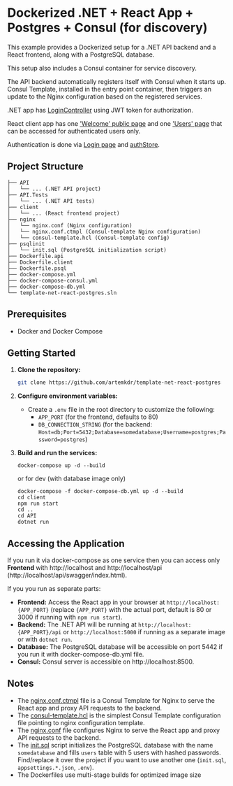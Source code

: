 # Dockerized .NET + React App + Postgres + Consul (for discovery)

This example provides a Dockerized setup for a .NET API backend and a React frontend, along with a PostgreSQL database.

This setup also includes a Consul container for service discovery.

The API backend automatically registers itself with Consul when it starts up. Consul Template, installed in the entry point container, then triggers an update to the Nginx configuration based on the registered services.

.NET app has [LoginController](API/Controllers/LoginController.cs) using JWT token for authorization.

React client app has one ['Welcome' public page](client/src//pages/Welcome.tsx) and one ['Users' page](client/src/pages/UsersPage.tsx) that can be accessed for authenticated users only.

Authentication is done via [Login page](client/src/pages/Login.tsx) and [authStore](client/src/stores/authStore.ts).

## Project Structure
```
├── API
│   └── ... (.NET API project)
├── API.Tests
│   └── ... (.NET API tests)
├── client
│   └── ... (React frontend project)
├── nginx
│   └── nginx.conf (Nginx configuration)
│   └── nginx.conf.ctmpl (Consul-template Nginx configuration)
│   └── consul-template.hcl (Consul-template config)
├── psqlinit
│   └── init.sql (PostgreSQL initialization script)
├── Dockerfile.api
├── Dockerfile.client
├── Dockerfile.psql
├── docker-compose.yml
├── docker-compose-consul.yml
├── docker-compose-db.yml
└── template-net-react-postgres.sln

```

## Prerequisites

- Docker and Docker Compose

## Getting Started

1. **Clone the repository:**

   ```bash
   git clone https://github.com/artemkdr/template-net-react-postgres   
   ```
2. **Configure environment variables:**
    * Create a `.env` file in the root directory to customize the following:
        * `APP_PORT` (for the frontend, defaults to 80)
        * `DB_CONNECTION_STRING` (for the backend: `Host=db;Port=5432;Database=somedatabase;Username=postgres;Password=postgres`)

3. **Build and run the services:**
    ```
    docker-compose up -d --build
    ```
    or for dev (with database image only)
    ```
    docker-compose -f docker-compose-db.yml up -d --build
    cd client    
    npm run start
    cd ..
    cd API
    dotnet run
    ```

## Accessing the Application
If you run it via docker-compose as one service then you can access only **Frontend** with http://localhost and http://localhost/api (http://localhost/api/swagger/index.html).

If you you run as separate parts:
* **Frontend:** Access the React app in your browser at `http://localhost:{APP_PORT}` (replace `{APP_PORT}` with the actual port, default is 80 or 3000 if running with `npm run start`).
* **Backend:** The .NET API will be running at `http://localhost:{APP_PORT}/api` or `http://localhost:5000` if running as a separate image or with `dotnet run`.
* **Database:** The PostgreSQL database will be accessible on port 5442 if you run it with docker-compose-db.yml file.
* **Consul:** Consul server is accessible on http://localhost:8500.

## Notes
* The [nginx.conf.ctmpl](nginx/nginx.conf.ctmpl) file is a Consul Template for Nginx to serve the React app and proxy API requests to the backend.
* The [consul-template.hcl](nginx/consul-template.hcl) is the simplest Consul Template configuration file pointing to nginx configuration template.
* The [nginx.conf](nginx/nginx.conf) file configures Nginx to serve the React app and proxy API requests to the backend.
* The [init.sql](psqlinit/init.sql) script initializes the PostgreSQL database with the name `somedatabase` and fills `users` table with 5 users with hashed passwords. Find/replace it over the project if you want to use another one (`init.sql`, `appsettings.*.json`, `.env`).
* The Dockerfiles use multi-stage builds for optimized image size
